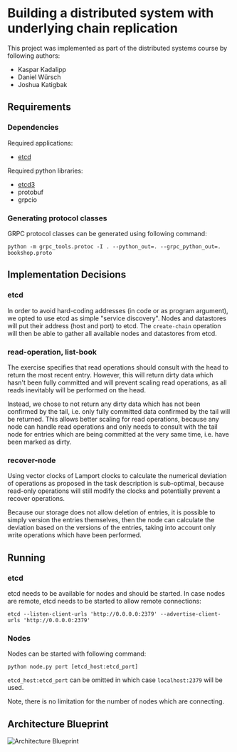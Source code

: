 # Building a distributed system with underlying chain replication

This project was implemented as part of the distributed systems course by following authors:
- Kaspar Kadalipp
- Daniel Würsch
- Joshua Katigbak

## Requirements

### Dependencies

Required applications:
* [etcd](https://etcd.io/)

Required python libraries:
* [etcd3](https://pypi.org/project/etcd3/)
* protobuf
* grpcio


### Generating protocol classes

GRPC protocol classes can be generated using following command:

```
python -m grpc_tools.protoc -I . --python_out=. --grpc_python_out=. bookshop.proto
```

## Implementation Decisions

### etcd

In order to avoid hard-coding addresses (in code or as program argument), we opted to use etcd as simple "service discovery". Nodes and datastores will put their address (host and port) to etcd. The `create-chain` operation will then be able to gather all available nodes and datastores from etcd.

### read-operation, list-book

The exercise specifies that read operations should consult with the head to return the most recent entry. However, this will return dirty data which hasn't been fully committed and will prevent scaling read operations, as all reads inevitably will be performed on the head.

Instead, we chose to not return any dirty data which has not been confirmed by the tail, i.e. only fully committed data confirmed by the tail will be returned. This allows better scaling for read operations, because any node can handle read operations and only needs to consult with the tail node for entries which are being committed at the very same time, i.e. have been marked as dirty.

### recover-node
Using vector clocks of Lamport clocks to calculate the numerical deviation of operations as proposed in the task description is sub-optimal, because read-only operations will still modify the clocks and potentially prevent a recover operations.

Because our storage does not allow deletion of entries, it is possible to simply version the entries themselves, then the node can calculate the deviation based on the versions of the entries, taking into account only write operations which have been performed.

## Running

### etcd

etcd needs to be available for nodes and should be started. In case nodes are remote, etcd needs to be started to allow remote connections:

```
etcd --listen-client-urls 'http://0.0.0.0:2379' --advertise-client-urls 'http://0.0.0.0:2379'
```

### Nodes

Nodes can be started with following command:

```
python node.py port [etcd_host:etcd_port]
```

`etcd_host:etcd_port` can be omitted in which case `localhost:2379` will be used.

Note, there is no limitation for the number of nodes which are connecting.

## Architecture Blueprint

![Architecture Blueprint](https://i.imgur.com/GqxGoHk.png)
